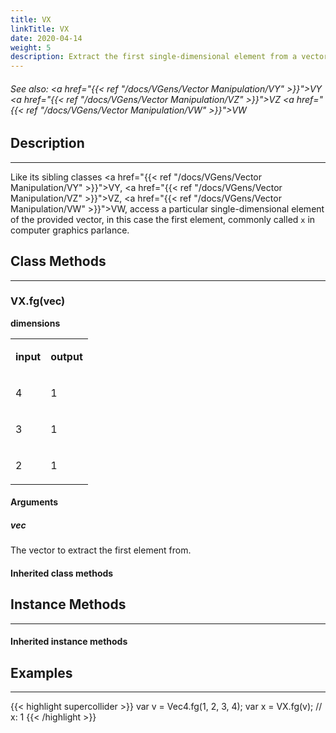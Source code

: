 ```yaml
---
title: VX
linkTitle: VX
date: 2020-04-14
weight: 5
description: Extract the first single-dimensional element from a vector
---
```

<!-- generated file, please edit the original .schelp file(in the Scintillator repository) and then run schelpToMarkDown.scdscript to regenerate. -->
###### See also: <a href="{{< ref "/docs/VGens/Vector Manipulation/VY" >}}">VY</a> <a href="{{< ref "/docs/VGens/Vector Manipulation/VZ" >}}">VZ</a> <a href="{{< ref "/docs/VGens/Vector Manipulation/VW" >}}">VW</a> 



## Description
---



Like its sibling classes <a href="{{< ref "/docs/VGens/Vector Manipulation/VY" >}}">VY</a>, <a href="{{< ref "/docs/VGens/Vector Manipulation/VZ" >}}">VZ</a>, <a href="{{< ref "/docs/VGens/Vector Manipulation/VW" >}}">VW</a>, access a particular single-dimensional element of the provided vector, in this case the first element, commonly called <code>x</code> in computer graphics parlance.



## Class Methods
---



### VX.fg(vec)



<strong>dimensions</strong>


<table>
<tr><td>

<strong>input</strong>

</td><td>

<strong>output</strong>

</td></tr>
<tr><td>

4

</td><td>

1

</td></tr>
<tr><td>

3

</td><td>

1

</td></tr>
<tr><td>

2

</td><td>

1

</td></tr>

</table>


#### Arguments

##### vec



The vector to extract the first element from.





#### Inherited class methods



## Instance Methods
---



#### Inherited instance methods



## Examples
---



{{< highlight supercollider >}}
var v = Vec4.fg(1, 2, 3, 4);
var x = VX.fg(v); // x: 1
{{< /highlight >}}





